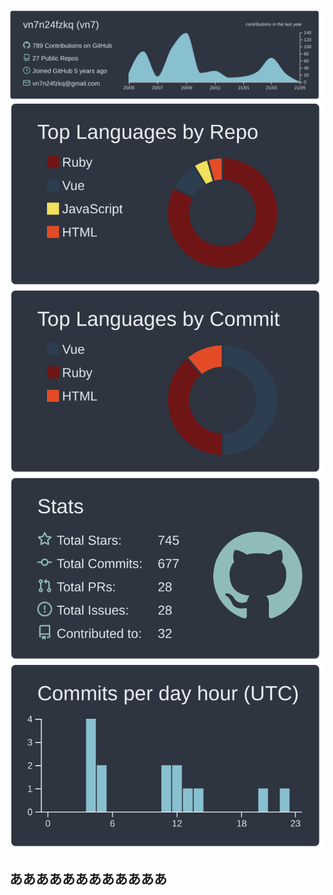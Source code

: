 
[![](https://raw.githubusercontent.com/Toshimatu/Toshimatu/master/profile-summary-card-output/nord_dark/0-profile-details.svg)](https://github.com/vn7n24fzkq/github-profile-summary-cards)
[![](https://raw.githubusercontent.com/Toshimatu/Toshimatu/master/profile-summary-card-output/nord_dark/1-repos-per-language.svg)](https://github.com/vn7n24fzkq/github-profile-summary-cards) [![](https://raw.githubusercontent.com/Toshimatu/Toshimatu/master/profile-summary-card-output/nord_dark/2-most-commit-language.svg)](https://github.com/vn7n24fzkq/github-profile-summary-cards)
[![](https://raw.githubusercontent.com/Toshimatu/Toshimatu/master/profile-summary-card-output/nord_dark/3-stats.svg)](https://github.com/vn7n24fzkq/github-profile-summary-cards) [![](https://raw.githubusercontent.com/Toshimatu/Toshimatu/master/profile-summary-card-output/nord_dark/4-productive-time.svg)](https://github.com/vn7n24fzkq/github-profile-summary-cards)

<h2>ああああああああああああ</h2>
